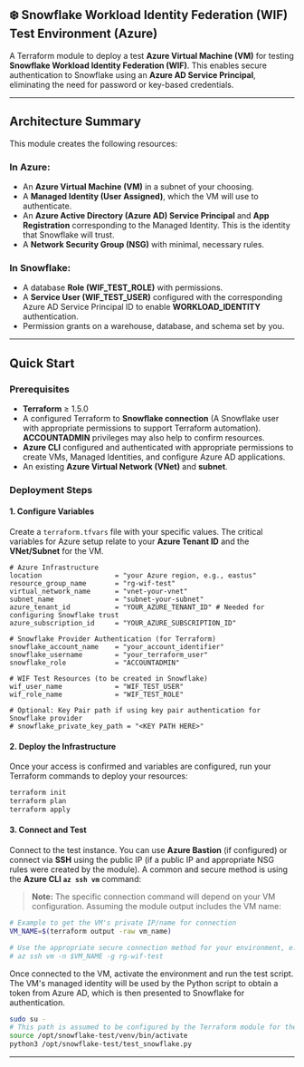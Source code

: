 
## ❄️ Snowflake Workload Identity Federation (WIF) Test Environment (Azure)

A Terraform module to deploy a test **Azure Virtual Machine (VM)** for testing **Snowflake Workload Identity Federation (WIF)**. This enables secure authentication to Snowflake using an **Azure AD Service Principal**, eliminating the need for password or key-based credentials.

-----

##  Architecture Summary

This module creates the following resources:

### In Azure:

  * An **Azure Virtual Machine (VM)** in a subnet of your choosing.
  * A **Managed Identity (User Assigned)**, which the VM will use to authenticate.
  * An **Azure Active Directory (Azure AD) Service Principal** and **App Registration** corresponding to the Managed Identity. This is the identity that Snowflake will trust.
  * A **Network Security Group (NSG)** with minimal, necessary rules.

### In Snowflake:

  * A database **Role (WIF\_TEST\_ROLE)** with permissions.
  * A **Service User (WIF\_TEST\_USER)** configured with the corresponding Azure AD Service Principal ID to enable **WORKLOAD\_IDENTITY** authentication.
  * Permission grants on a warehouse, database, and schema set by you.

-----

##  Quick Start

### Prerequisites

  * **Terraform** $\ge$ 1.5.0
  * A configured Terraform to **Snowflake connection** (A Snowflake user with appropriate permissions to support Terraform automation). **ACCOUNTADMIN** privileges may also help to confirm resources.
  * **Azure CLI** configured and authenticated with appropriate permissions to create VMs, Managed Identities, and configure Azure AD applications.
  * An existing **Azure Virtual Network (VNet)** and **subnet**.

### Deployment Steps

#### 1\. Configure Variables

Create a `terraform.tfvars` file with your specific values. The critical variables for Azure setup relate to your **Azure Tenant ID** and the **VNet/Subnet** for the VM.

```hcl
# Azure Infrastructure
location                  = "your Azure region, e.g., eastus"
resource_group_name       = "rg-wif-test"
virtual_network_name      = "vnet-your-vnet"
subnet_name               = "subnet-your-subnet"
azure_tenant_id           = "YOUR_AZURE_TENANT_ID" # Needed for configuring Snowflake trust
azure_subscription_id     = "YOUR_AZURE_SUBSCRIPTION_ID"

# Snowflake Provider Authentication (for Terraform)
snowflake_account_name    = "your_account_identifier"
snowflake_username        = "your_terraform_user"
snowflake_role            = "ACCOUNTADMIN"

# WIF Test Resources (to be created in Snowflake)
wif_user_name             = "WIF_TEST_USER"
wif_role_name             = "WIF_TEST_ROLE"

# Optional: Key Pair path if using key pair authentication for Snowflake provider
# snowflake_private_key_path = "<KEY PATH HERE>"
```

#### 2\. Deploy the Infrastructure

Once your access is confirmed and variables are configured, run your Terraform commands to deploy your resources:

```bash
terraform init
terraform plan
terraform apply
```

#### 3\. Connect and Test

Connect to the test instance. You can use **Azure Bastion** (if configured) or connect via **SSH** using the public IP (if a public IP and appropriate NSG rules were created by the module). A common and secure method is using the **Azure CLI `az ssh vm`** command:

> **Note:** The specific connection command will depend on your VM configuration. Assuming the module output includes the VM name:

```bash
# Example to get the VM's private IP/name for connection
VM_NAME=$(terraform output -raw vm_name)

# Use the appropriate secure connection method for your environment, e.g.,
# az ssh vm -n $VM_NAME -g rg-wif-test
```

Once connected to the VM, activate the environment and run the test script. The VM's managed identity will be used by the Python script to obtain a token from Azure AD, which is then presented to Snowflake for authentication.

```bash
sudo su -
# This path is assumed to be configured by the Terraform module for the test script
source /opt/snowflake-test/venv/bin/activate 
python3 /opt/snowflake-test/test_snowflake.py
```

-----

